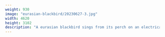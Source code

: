 ```yaml
---
weight: 930
image: "eurasian-blackbird/20230627-3.jpg"
width: 4620
height: 3102
description: "A eurasian blackbird sings from its perch on an electrical wire<br/>f/6.3, 1/400, 300.0 mm, iso800"
---
```

